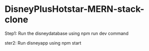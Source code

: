 # DisneyPlusHotstar-MERN-stack-clone

Step1: Run the disneydatabase using npm run dev command

ster2: Run disneyapp using npm start
